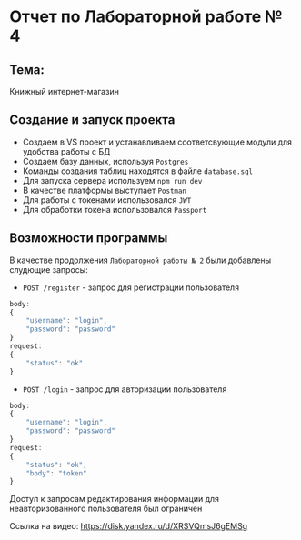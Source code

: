 # Отчет по Лабораторной работе № 4  

## Тема:  
Книжный интернет-магазин   

## Создание и запуск проекта  

- Создаем в VS проект и устанавливаем соответсвующие модули для удобства работы с БД  
- Создаем базу данных, используя `Postgres`
- Команды создания таблиц находятся в файле `database.sql`
- Для запуска сервера используем `npm run dev` 
- В качестве платформы выступает `Postman`
- Для работы с токенами использовался `JWT`
- Для обработки токена использовался `Passport`

## Возможности программы  

В качестве продолжения `Лабораторной работы № 2` были добавлены слудющие запросы:  

- `POST /register` - запрос для регистрации пользователя
```js
body:
{
    "username": "login",
    "password": "password"
}
request:
{
    "status": "ok" 
}
```
- `POST /login` - запрос для авторизации пользователя
```js
body:
{
    "username": "login",
    "password": "password"
}
request:
{
    "status": "ok", 
    "body": "token" 
}
```

Доступ к запросам редактирования информации для неавторизованного пользователя был ограничен  

Ссылка на видео: https://disk.yandex.ru/d/XRSVQmsJ6gEMSg